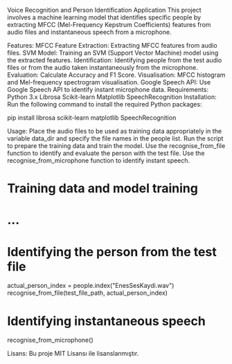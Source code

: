Voice Recognition and Person Identification Application
This project involves a machine learning model that identifies specific people by extracting MFCC (Mel-Frequency Kepstrum Coefficients) features from audio files and instantaneous speech from a microphone.

Features:
MFCC Feature Extraction: Extracting MFCC features from audio files.
SVM Model: Training an SVM (Support Vector Machine) model using the extracted features.
Identification: Identifying people from the test audio files or from the audio taken instantaneously from the microphone.
Evaluation: Calculate Accuracy and F1 Score.
Visualisation: MFCC histogram and Mel-frequency spectrogram visualisation.
Google Speech API: Use Google Speech API to identify instant microphone data.
Requirements:
Python 3.x
Librosa
Scikit-learn
Matplotlib
SpeechRecognition
Installation:
Run the following command to install the required Python packages:

pip install librosa scikit-learn matplotlib SpeechRecognition

Usage:
Place the audio files to be used as training data appropriately in the variable data_dir and specify the file names in the people list.
Run the script to prepare the training data and train the model.
Use the recognise_from_file function to identify and evaluate the person with the test file.
Use the recognise_from_microphone function to identify instant speech.

# Training data and model training
# ...
# Identifying the person from the test file
actual_person_index = people.index("EnesSesKaydi.wav")
recognise_from_file(test_file_path, actual_person_index)
# Identifying instantaneous speech
recognise_from_microphone()

Lisans:
Bu proje MIT Lisansı ile lisanslanmıştır.
